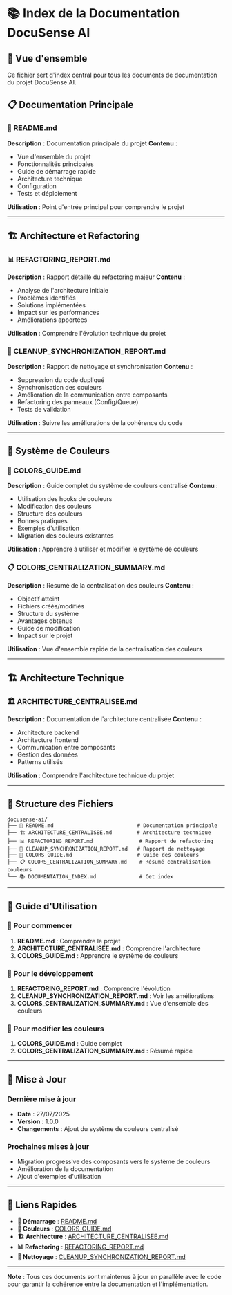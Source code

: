 # 📚 Index de la Documentation DocuSense AI

## 🎯 Vue d'ensemble

Ce fichier sert d'index central pour tous les documents de documentation du projet DocuSense AI.

## 📋 Documentation Principale

### 📖 README.md
**Description** : Documentation principale du projet
**Contenu** :
- Vue d'ensemble du projet
- Fonctionnalités principales
- Guide de démarrage rapide
- Architecture technique
- Configuration
- Tests et déploiement

**Utilisation** : Point d'entrée principal pour comprendre le projet

---

## 🏗️ Architecture et Refactoring

### 📊 REFACTORING_REPORT.md
**Description** : Rapport détaillé du refactoring majeur
**Contenu** :
- Analyse de l'architecture initiale
- Problèmes identifiés
- Solutions implémentées
- Impact sur les performances
- Améliorations apportées

**Utilisation** : Comprendre l'évolution technique du projet

### 🔄 CLEANUP_SYNCHRONIZATION_REPORT.md
**Description** : Rapport de nettoyage et synchronisation
**Contenu** :
- Suppression du code dupliqué
- Synchronisation des couleurs
- Amélioration de la communication entre composants
- Refactoring des panneaux (Config/Queue)
- Tests de validation

**Utilisation** : Suivre les améliorations de la cohérence du code

---

## 🎨 Système de Couleurs

### 🎨 COLORS_GUIDE.md
**Description** : Guide complet du système de couleurs centralisé
**Contenu** :
- Utilisation des hooks de couleurs
- Modification des couleurs
- Structure des couleurs
- Bonnes pratiques
- Exemples d'utilisation
- Migration des couleurs existantes

**Utilisation** : Apprendre à utiliser et modifier le système de couleurs

### 📋 COLORS_CENTRALIZATION_SUMMARY.md
**Description** : Résumé de la centralisation des couleurs
**Contenu** :
- Objectif atteint
- Fichiers créés/modifiés
- Structure du système
- Avantages obtenus
- Guide de modification
- Impact sur le projet

**Utilisation** : Vue d'ensemble rapide de la centralisation des couleurs

---

## 🏗️ Architecture Technique

### 🏛️ ARCHITECTURE_CENTRALISEE.md
**Description** : Documentation de l'architecture centralisée
**Contenu** :
- Architecture backend
- Architecture frontend
- Communication entre composants
- Gestion des données
- Patterns utilisés

**Utilisation** : Comprendre l'architecture technique du projet

---

## 📁 Structure des Fichiers

```
docusense-ai/
├── 📖 README.md                           # Documentation principale
├── 🏗️ ARCHITECTURE_CENTRALISEE.md        # Architecture technique
├── 📊 REFACTORING_REPORT.md               # Rapport de refactoring
├── 🔄 CLEANUP_SYNCHRONIZATION_REPORT.md   # Rapport de nettoyage
├── 🎨 COLORS_GUIDE.md                     # Guide des couleurs
├── 📋 COLORS_CENTRALIZATION_SUMMARY.md    # Résumé centralisation couleurs
└── 📚 DOCUMENTATION_INDEX.md              # Cet index
```

---

## 🎯 Guide d'Utilisation

### 🚀 Pour commencer
1. **README.md** : Comprendre le projet
2. **ARCHITECTURE_CENTRALISEE.md** : Comprendre l'architecture
3. **COLORS_GUIDE.md** : Apprendre le système de couleurs

### 🔧 Pour le développement
1. **REFACTORING_REPORT.md** : Comprendre l'évolution
2. **CLEANUP_SYNCHRONIZATION_REPORT.md** : Voir les améliorations
3. **COLORS_CENTRALIZATION_SUMMARY.md** : Vue d'ensemble des couleurs

### 🎨 Pour modifier les couleurs
1. **COLORS_GUIDE.md** : Guide complet
2. **COLORS_CENTRALIZATION_SUMMARY.md** : Résumé rapide

---

## 📝 Mise à Jour

### Dernière mise à jour
- **Date** : 27/07/2025
- **Version** : 1.0.0
- **Changements** : Ajout du système de couleurs centralisé

### Prochaines mises à jour
- Migration progressive des composants vers le système de couleurs
- Amélioration de la documentation
- Ajout d'exemples d'utilisation

---

## 🔗 Liens Rapides

- **🚀 Démarrage** : [README.md](./README.md)
- **🎨 Couleurs** : [COLORS_GUIDE.md](./COLORS_GUIDE.md)
- **🏗️ Architecture** : [ARCHITECTURE_CENTRALISEE.md](./ARCHITECTURE_CENTRALISEE.md)
- **📊 Refactoring** : [REFACTORING_REPORT.md](./REFACTORING_REPORT.md)
- **🔄 Nettoyage** : [CLEANUP_SYNCHRONIZATION_REPORT.md](./CLEANUP_SYNCHRONIZATION_REPORT.md)

---

**Note** : Tous ces documents sont maintenus à jour en parallèle avec le code pour garantir la cohérence entre la documentation et l'implémentation. 